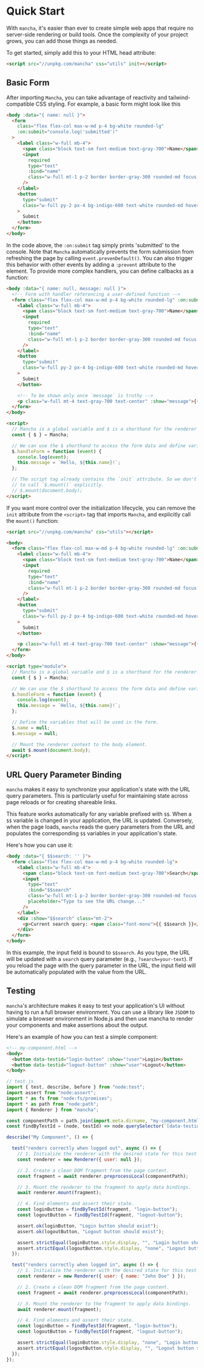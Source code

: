 # Quick Start

With `mancha`, it's easier than ever to create simple web apps that require no server-side rendering
or build tools. Once the complexity of your project grows, you can add those things as needed.

To get started, simply add this to your HTML head attribute:

```html
<script src="//unpkg.com/mancha" css="utils" init></script>
```

## Basic Form

After importing `Mancha`, you can take advantage of reactivity and tailwind-compatible CSS styling.
For example, a basic form might look like this

```html
<body :data="{ name: null }">
  <form
    class="flex flex-col max-w-md p-4 bg-white rounded-lg"
    :on:submit="console.log('submitted')"
  >
    <label class="w-full mb-4">
      <span class="block text-sm font-medium text-gray-700">Name</span>
      <input
        required
        type="text"
        :bind="name"
        class="w-full mt-1 p-2 border border-gray-300 rounded-md focus:border-indigo-500"
      />
    </label>
    <button
      type="submit"
      class="w-full py-2 px-4 bg-indigo-600 text-white rounded-md hover:bg-indigo-700"
    >
      Submit
    </button>
  </form>
</body>
```

In the code above, the `:on:submit` tag simply prints 'submitted' to the console. Note that `Mancha`
automatically prevents the form submission from refreshing the page by calling
`event.prevenDefault()`. You can also trigger this behavior with other events by adding a `:prevent`
attribute to the element. To provide more complex handlers, you can define callbacks as a function:

```html
<body :data="{ name: null, message: null }">
  <!-- Form with handler referencing a user-defined function -->
  <form class="flex flex-col max-w-md p-4 bg-white rounded-lg" :on:submit="handleForm($event)">
    <label class="w-full mb-4">
      <span class="block text-sm font-medium text-gray-700">Name</span>
      <input
        required
        type="text"
        :bind="name"
        class="w-full mt-1 p-2 border border-gray-300 rounded-md focus:border-indigo-500"
      />
    </label>
    <button
      type="submit"
      class="w-full py-2 px-4 bg-indigo-600 text-white rounded-md hover:bg-indigo-700"
    >
      Submit
    </button>

    <!-- To be shown only once `message` is truthy -->
    <p class="w-full mt-4 text-gray-700 text-center" :show="message">{{ message }}</p>
  </form>
</body>

<script>
  // Mancha is a global variable and $ is a shorthand for the renderer context.
  const { $ } = Mancha;

  // We can use the $ shorthand to access the form data and define variables.
  $.handleForm = function (event) {
    console.log(event);
    this.message = `Hello, ${this.name}!`;
  };

  // The script tag already contains the `init` attribute. So we don't need
  // to call `$.mount()` explicitly.
  // $.mount(document.body);
</script>
```

If you want more control over the initialization lifecycle, you can remove the `init` attribute from
the `<script>` tag that imports `Mancha`, and explicitly call the `mount()` function:

```html
<script src="//unpkg.com/mancha" css="utils"></script>

<body>
  <form class="flex flex-col max-w-md p-4 bg-white rounded-lg" :on:submit="handleForm($event)">
    <label class="w-full mb-4">
      <span class="block text-sm font-medium text-gray-700">Name</span>
      <input
        required
        type="text"
        :bind="name"
        class="w-full mt-1 p-2 border border-gray-300 rounded-md focus:border-indigo-500"
      />
    </label>
    <button
      type="submit"
      class="w-full py-2 px-4 bg-indigo-600 text-white rounded-md hover:bg-indigo-700"
    >
      Submit
    </button>

    <p class="w-full mt-4 text-gray-700 text-center" :show="message">{{ message }}</p>
  </form>
</body>

<script type="module">
  // Mancha is a global variable and $ is a shorthand for the renderer context.
  const { $ } = Mancha;

  // We can use the $ shorthand to access the form data and define variables.
  $.handleForm = function (event) {
    console.log(event);
    this.message = `Hello, ${this.name}!`;
  };

  // Define the variables that will be used in the form.
  $.name = null;
  $.message = null;

  // Mount the renderer context to the body element.
  await $.mount(document.body);
</script>
```

## URL Query Parameter Binding

`mancha` makes it easy to synchronize your application's state with the URL query parameters. This is particularly useful for maintaining state across page reloads or for creating shareable links.

This feature works automatically for any variable prefixed with `$$`. When a `$$` variable is changed in your application, the URL is updated. Conversely, when the page loads, `mancha` reads the query parameters from the URL and populates the corresponding `$$` variables in your application's state.

Here's how you can use it:

```html
<body :data="{ $$search: '' }">
  <form class="flex flex-col max-w-md p-4 bg-white rounded-lg">
    <label class="w-full mb-4">
      <span class="block text-sm font-medium text-gray-700">Search</span>
      <input
        type="text"
        :bind="$$search"
        class="w-full mt-1 p-2 border border-gray-300 rounded-md focus:border-indigo-500"
        placeholder="Type to see the URL change..."
      />
    </label>
    <div :show="$$search" class="mt-2">
      <p>Current search query: <span class="font-mono">{{ $$search }}</span></p>
    </div>
  </form>
</body>
```

In this example, the input field is bound to `$$search`. As you type, the URL will be updated with a `search` query parameter (e.g., `?search=your-text`). If you reload the page with the query parameter in the URL, the input field will be automatically populated with the value from the URL.

## Testing

`mancha`'s architecture makes it easy to test your application's UI without having to run a full browser environment. You can use a library like `JSDOM` to simulate a browser environment in Node.js and then use mancha to render your components and make assertions about the output.

Here's an example of how you can test a simple component:

```html
<!-- my-component.html -->
<body>
  <button data-testid="login-button" :show="!user">Login</button>
  <button data-testid="logout-button" :show="user">Logout</button>
</body>
```

```js
// test.js
import { test, describe, before } from "node:test";
import assert from "node:assert";
import * as fs from "node:fs/promises";
import * as path from "node:path";
import { Renderer } from "mancha";

const componentPath = path.join(import.meta.dirname, "my-component.html");
const findByTestId = (node, testId) => node.querySelector(`[data-testid="${testId}"]`);

describe("My Component", () => {

  test("renders correctly when logged out", async () => {
    // 1. Initialize the renderer with the desired state for this test case.
    const renderer = new Renderer({ user: null });

    // 2. Create a clean DOM fragment from the page content.
    const fragment = await renderer.preprocessLocal(componentPath);

    // 3. Mount the renderer to the fragment to apply data bindings.
    await renderer.mount(fragment);

    // 4. Find elements and assert their state.
    const loginButton = findByTestId(fragment, "login-button");
    const logoutButton = findByTestId(fragment, "logout-button");

    assert.ok(loginButton, "Login button should exist");
    assert.ok(logoutButton, "Logout button should exist");

    assert.strictEqual(loginButton.style.display, "", "Login button should be visible");
    assert.strictEqual(logoutButton.style.display, "none", "Logout button should be hidden");
  });

  test("renders correctly when logged in", async () => {
    // 1. Initialize the renderer with the desired state for this test case.
    const renderer = new Renderer({ user: { name: "John Doe" } });

    // 2. Create a clean DOM fragment from the page content.
    const fragment = await renderer.preprocessLocal(componentPath);

    // 3. Mount the renderer to the fragment to apply data bindings.
    await renderer.mount(fragment);

    // 4. Find elements and assert their state.
    const loginButton = findByTestId(fragment, "login-button");
    const logoutButton = findByTestId(fragment, "logout-button");

    assert.strictEqual(loginButton.style.display, "none", "Login button should be hidden");
    assert.strictEqual(logoutButton.style.display, "", "Logout button should be visible");
  });
});
```

